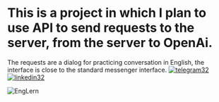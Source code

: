 # This is a project in which I plan to use API to send requests to the server, from the server to OpenAi.
The requests are a dialog for practicing conversation in English, the interface is close to the standard messenger interface.
[![telegram32](https://github.com/Avdors/StoreBDandRoom/assets/99538385/ffb92fd5-a7d9-48cb-bf3e-2289171d48aa)](https://t.me/Avdors)
[![linkedin32](https://github.com/Avdors/StoreBDandRoom/assets/99538385/730aafa0-6543-4b95-9362-e8524c8f35ec)](https://www.linkedin.com/in/dmitrii-v-856187268/)

![EngLern](https://github.com/Avdors/EngLern/assets/99538385/ae319df9-5f53-4b3f-a54b-0a72e9e7af02)

